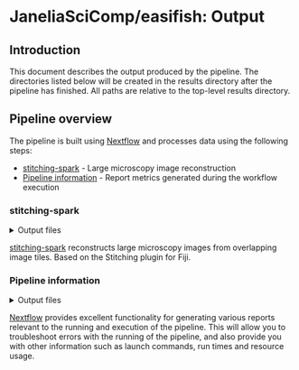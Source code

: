 # JaneliaSciComp/easifish: Output

## Introduction

This document describes the output produced by the pipeline. The directories listed below will be created in the results directory after the pipeline has finished. All paths are relative to the top-level results directory.

## Pipeline overview

The pipeline is built using [Nextflow](https://www.nextflow.io/) and processes data using the following steps:

- [stitching-spark](#stitching-spark) - Large microscopy image reconstruction
- [Pipeline information](#pipeline-information) - Report metrics generated during the workflow execution

### stitching-spark

<details markdown="1">
<summary>Output files</summary>

- `<acquisition id>/stitching/`
  - `tiles.json`: multi-view metadata about the acquisition converted from the MVL file
  - `tiles.n5`: imagery converted from CZI to n5 format tiled according to --stitching_block_size
  - `c<channel>-n5.json`: metadata about each channel in tiles.n5
  - `c<channel>-flatfield`: files for flatfield-correction including the calculated brightfield and offset
  - `c<channel>-n5-retiled.json`: metadata after retiling
  - `retiled-images`: retiled images
  - `optimizer-final.txt`: stitching log
  - `c<channel>-n5-retiled-final.json`: metadata output of stitching
  - `export.n5`: final stitched result, tiled according to --retile_z_size

</details>

[stitching-spark](https://github.com/saalfeldlab/stitching-spark) reconstructs large microscopy images from overlapping image tiles. Based on the Stitching plugin for Fiji.

### Pipeline information

<details markdown="1">
<summary>Output files</summary>

- `pipeline_info/`
  - Reports generated by Nextflow: `execution_report.html`, `execution_timeline.html`, `execution_trace.txt` and `pipeline_dag.dot`/`pipeline_dag.svg`.
  - Reports generated by the pipeline: `pipeline_report.html`, `pipeline_report.txt` and `software_versions.yml`. The `pipeline_report*` files will only be present if the `--email` / `--email_on_fail` parameter's are used when running the pipeline.
  - Reformatted samplesheet files used as input to the pipeline: `samplesheet.valid.csv`.
  - Parameters used by the pipeline run: `params.json`.

</details>

[Nextflow](https://www.nextflow.io/docs/latest/tracing.html) provides excellent functionality for generating various reports relevant to the running and execution of the pipeline. This will allow you to troubleshoot errors with the running of the pipeline, and also provide you with other information such as launch commands, run times and resource usage.
